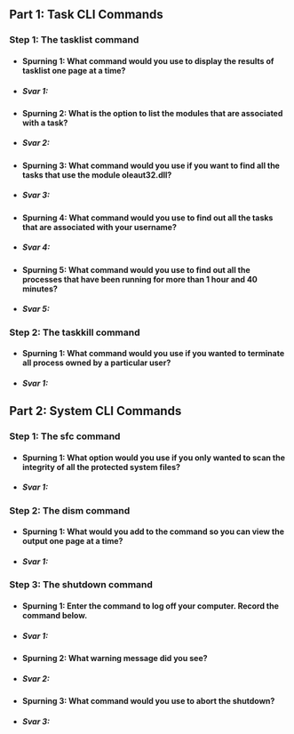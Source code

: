 ## Part 1: Task CLI Commands
### Step 1: The tasklist command
* #### Spurning 1: What command would you use to display the results of tasklist one page at a time?
* ##### Svar 1:
* #### Spurning 2: What is the option to list the modules that are associated with a task?
* ##### Svar 2:
* #### Spurning 3: What command would you use if you want to find all the tasks that use the module oleaut32.dll?
* ##### Svar 3:
* #### Spurning 4: What command would you use to find out all the tasks that are associated with your username?
* ##### Svar 4:
* #### Spurning 5: What command would you use to find out all the processes that have been running for more than 1 hour and 40 minutes?
* ##### Svar 5:
### Step 2: The taskkill command
* #### Spurning 1: What command would you use if you wanted to terminate all process owned by a particular user?
* ##### Svar 1:
## Part 2: System CLI Commands
### Step 1: The sfc command
* #### Spurning 1: What option would you use if you only wanted to scan the integrity of all the protected system files?
* ##### Svar 1:
### Step 2: The dism command
* #### Spurning 1: What would you add to the command so you can view the output one page at a time?
* ##### Svar 1:
### Step 3: The shutdown command
* #### Spurning 1: Enter the command to log off your computer. Record the command below.
* ##### Svar 1:
* #### Spurning 2: What warning message did you see?
* ##### Svar 2:
* #### Spurning 3: What command would you use to abort the shutdown?
* ##### Svar 3:
